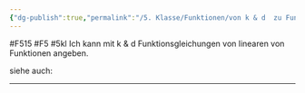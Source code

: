```yaml
---
{"dg-publish":true,"permalink":"/5. Klasse/Funktionen/von k & d  zu Funktionsgleichungen/"}
---
```


#F515 #F5 #5kl
Ich kann mit k & d Funktionsgleichungen von linearen von Funktionen angeben.

siehe auch:
___
